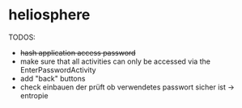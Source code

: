 # heliosphere

TODOS:
* ~~hash application access password~~
* make sure that all activities can only be accessed via the EnterPasswordActivity
* add "back" buttons
* check einbauen der prüft ob verwendetes passwort sicher ist -> entropie
